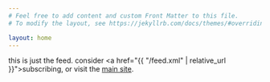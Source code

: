 ```yaml
---
# Feel free to add content and custom Front Matter to this file.
# To modify the layout, see https://jekyllrb.com/docs/themes/#overriding-theme-defaults

layout: home
---
```


this is just the feed. consider <a href="{{ "/feed.xml" | relative_url }}">subscribing</a>, or visit the <a href="//kindohm.com">main site</a>.
